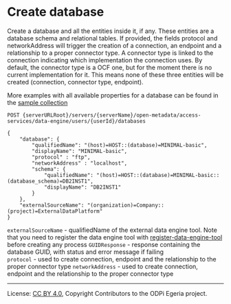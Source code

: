 <!-- SPDX-License-Identifier: CC-BY-4.0 -->
<!-- Copyright Contributors to the ODPi Egeria project. -->

# Create database

Create a database and all the entities inside it, if any. These entities are a database schema and relational tables.
If provided, the fields protocol and networkAddress will trigger the creation of a connection, an endpoint and a relationship
to a proper connector type. A connector type is linked to the connection indicating which implementation the connection uses.
By default, the connector type is a OCF one, but for the moment there is no current implementation for it.
This means none of these three entities will be created (connection, connector type, endpoint).

More examples with all available properties for a database can be found in the
[sample collection](../../../docs/samples/collections/DataEngine-asset_endpoints.postman_collection.json)

```
POST {serverURLRoot}/servers/{serverName}/open-metadata/access-services/data-engine/users/{userId}/databases

{
    "database": {
        "qualifiedName": "(host)=HOST::(database)=MINIMAL-basic",
        "displayName": "MINIMAL-basic",
        "protocol" : "ftp",
        "networkAddress" : "localhost",
        "schema": {
            "qualifiedName": "(host)=HOST::(database)=MINIMAL-basic::(database_schema)=DB2INST1",
            "displayName": "DB2INST1"
        }
    },
    "externalSourceName": "(organization)=Company::(project)=ExternalDataPlatform"
}
```

`externalSourceName` - qualifiedName of the external data engine tool.
 Note that you need to register the data engine tool with [register-data-engine-tool](register-data-engine-tool.md) 
 before creating any process
`GUIDResponse` - response containing the database GUID, with status and error message if failing  
`protocol` - used to create connection, endpoint and the relationship to the proper connector type
`networkAddress` - used to create connection, endpoint and the relationship to the proper connector type

----
License: [CC BY 4.0](https://creativecommons.org/licenses/by/4.0/),
Copyright Contributors to the ODPi Egeria project.







